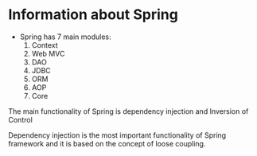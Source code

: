 # Information about Spring

- Spring has 7 main modules:
  1. Context
  2. Web MVC
  3. DAO
  4. JDBC
  5. ORM
  6. AOP
  7. Core

The main functionality of Spring is dependency injection and Inversion of Control

Dependency injection is the most important functionality of Spring framework and
it is based on the concept of loose coupling.
